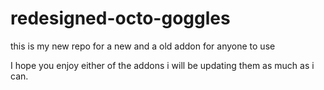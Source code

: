 # redesigned-octo-goggles
this is my new repo for a new and a old addon for anyone to use

I hope you enjoy either of the addons i will be updating them as much as i can.
